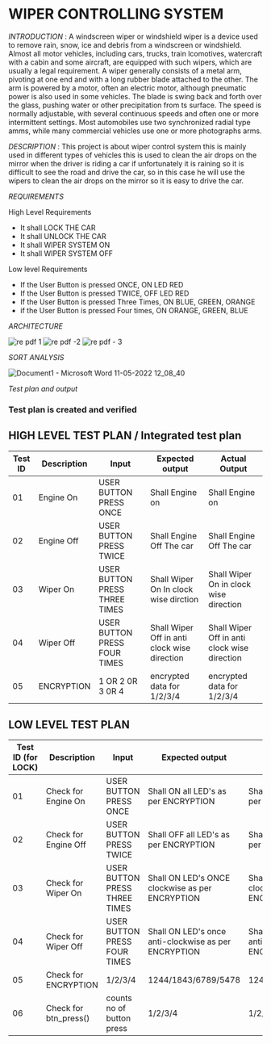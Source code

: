 # WIPER CONTROLLING SYSTEM 

*INTRODUCTION* : 
A windscreen wiper or windshield wiper is a device used to remove rain, snow, ice and debris from a windscreen or windshield. Almost all motor vehicles, including cars, trucks, train lcomotives, watercraft with a cabin and some aircraft, are equipped with such wipers, which are usually a legal requirement. A wiper generally consists of a metal arm, pivoting at one end and with a long rubber blade attached to the other. The arm is powered by a motor, often an electric motor, although pneumatic power is also used in some vehicles. The blade is swing back and forth over the glass, pushing water or other precipitation from ts surface. The speed is normally adjustable, with several continuous speeds and often one or more intermittent settings. Most automobiles use two synchronized radial type amms, while many commercial vehicles use one or more photographs arms. 

*DESCRIPTION* : This project is about wiper control system this is mainly used in different types of vehicles this is used to clean the air drops on the mirror when the driver is riding a car if unfortunately it is raining so it is difficult to see the road and drive the car, so in this case he will use the wipers to clean the air drops on the mirror so it is easy to drive the car.

*REQUIREMENTS*

High Level Requirements

* It shall LOCK THE CAR
* It shall UNLOCK THE CAR
* It shall WIPER SYSTEM ON
* It shall WIPER SYSTEM OFF 

 Low level Requirements
 
* If the User Button is pressed ONCE, ON LED RED
* If the User Button is pressed TWICE, OFF LED RED
* If the User Button is pressed Three Times, ON BLUE, GREEN, ORANGE
* if the User Button is pressed Four times, ON ORANGE, GREEN, BLUE

*ARCHITECTURE*

![re pdf  1](https://user-images.githubusercontent.com/101093201/168021788-f5f2dfcd-9fe0-4df8-b566-c2e96a9e1268.png)
![re pdf -2](https://user-images.githubusercontent.com/101093201/168021805-7d1460f0-e41d-4034-8d45-32992f0da835.png)
![re pdf - 3](https://user-images.githubusercontent.com/101093201/168021818-600086b9-7974-43c5-8f48-64d831ca742c.png)

*SORT ANALYSIS*

![Document1 - Microsoft Word 11-05-2022 12_08_40](https://user-images.githubusercontent.com/101093201/168023092-d75b93f5-2898-4412-8458-495c8e1ac6e5.png)

*Test plan and output*

### Test plan is created and verified

## HIGH LEVEL TEST PLAN / Integrated test plan

| Test ID | Description | Input | Expected output | Actual Output | 
| --- | --- | --- | --- | --- | 
| 01 | Engine On | USER BUTTON PRESS ONCE  | Shall Engine on  | Shall Engine on  | 
| 02 | Engine Off | USER BUTTON PRESS TWICE | Shall Engine Off The car |  Shall Engine Off The car | 
| 03 | Wiper On | USER BUTTON PRESS THREE TIMES | Shall Wiper On In clock wise dirction   | Shall Wiper On in clock wise direction  |
| 04 | Wiper Off | USER BUTTON PRESS FOUR TIMES | Shall Wiper Off in anti clock wise direction | Shall Wiper Off in anti clock wise direction   |
| 05 | ENCRYPTION | 1 OR 2 0R 3 0R 4 | encrypted data for 1/2/3/4 | encrypted data for 1/2/3/4 |


## LOW LEVEL TEST PLAN

| Test ID (for LOCK)| Description | Input | Expected output | Actual Output | passed/not |
| --- | --- | --- | --- | --- | --- |
| 01 | Check for Engine On | USER BUTTON PRESS ONCE  | Shall ON all LED's as per ENCRYPTION | Shall ON all LED's as per ENCRYPTION | ✅ |
| 02 | Check for Engine Off | USER BUTTON PRESS TWICE  | Shall OFF all LED's as per ENCRYPTION | Shall OFF all LED's as per ENCRYPTION | ✅ |
| 03 | Check for Wiper On | USER BUTTON PRESS THREE TIMES | Shall ON LED's ONCE clockwise as per ENCRYPTION |  Shall ON LED's ONCE clockwise as per ENCRYPTION | ✅ |
| 04 | Check for Wiper Off | USER BUTTON PRESS FOUR TIMES | Shall ON LED's once anti-clockwise as per ENCRYPTION |  Shall ON LED's once anti-clockwise as per ENCRYPTION | ✅ |
| 05 | Check for ENCRYPTION | 1/2/3/4  | 1244/1843/6789/5478 | 1244/1843/6789/5478 | ✅ |
| 06 | Check for btn_press() | counts no of button press  | 1/2/3/4 | 1/2/3/4 | ✅ |




